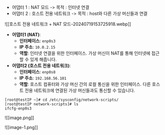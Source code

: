 - 어댑터 1 : NAT 모드 -> 목적 : 인터넷 연결
- 어댑터 2 : 호스트 전용 네트워크  -> 목적 : host와 다른 가상 머신들과 연결

![[호스트 전용 네트워크 + NAT 모드-20240719153725918.webp]]
- **어댑터1 (NAT)**:
    - **인터페이스**: `enp0s3`
    - **IP 주소**: `10.0.2.15`
    - **역할**: 인터넷 연결을 위한 인터페이스. 가상 머신이 NAT를 통해 인터넷에 접근할 수 있게 해줍니다.
- **어댑터2 (호스트 전용 네트워크)**:
    - **인터페이스**: `enp0s8`
    - **IP 주소**: `192.168.56.101`
    - **역할**: 호스트 컴퓨터와 가상 머신 간의 로컬 통신을 위한 인터페이스. 다른 호스트 전용 네트워크에 연결된 가상 머신들과도 통신할 수 있습니다.


```Shell
[root@testIP ~]# cd /etc/sysconfig/network-scripts/
[root@testIP network-scripts]# ls
ifcfg-enp0s3
```


![[image.png]]

![[image-1.png]]

